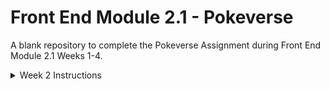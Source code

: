 # Front End Module 2.1 - Pokeverse
A blank repository to complete the Pokeverse Assignment during Front End Module 2.1 Weeks 1-4.

<details>
  <summary>Week 2 Instructions</summary>
  
  ## Pokeverse UI
Over the next few weeks we’ll be building a digital Pokemon (simplified) card game. Complete with features like:
- Viewing and searching Pokemon “cards”
- Viewing and comparing stats
- Adding Pokemon cards to a deck
- Opportunities for you to expand functionality like dueling 2 Pokemon against each other.

We’ll be adding a new feature to this project each week, with each new thing we learn. Feel free to experiment with components, colors, typography, interactions, responsiveness, etc. This is all about learning, not making a polished product.

## Design

|||info
**To get the original 150 pokemon, call the PokeAPI endpoint https://pokeapi.co/api/v2/pokemon?limit=151 from within your app!**
|||

A wireframe is provided below.

![Pokeverse Wireframe](.guides/img/Week2/5.3.CardView.png)

Recall that a wireframe is a low fidelity sketch of the design. Your implementation should not have 18 Pikachus, it should have the 151 original Pokemon. You should work with your chosen UI framework (see guidance below) to make the design functional, attractive and accessible. Have fun with the features and consider what we've learned about effective UI.

## Guidance for Your Stack
It is intended that you will work with a front-end framework which corresponds to what you use at work, so that you are practicing skills that will help you on-the-job.

There might not be an obvious choice for you, but almost every company has some kind of UI work going on, so you might need to ask a few people to find out what gets used. Maybe they don't use a framework yet, but are looking to move into something in the future - it's a great chance for you to get ahead and perhaps lead the way! If there really is no clear choice, feel free to fall back to the default of React with MUI.

Here's a list of UI frameworks with popular CSS/component libraries:

| UI Framework | Component / CSS libraries |
| ------------ | ------------------------- |
| **[React](https://react.dev/)** <br>Developed by Facebook, React is a widely used JavaScript library for building user interfaces. It follows a component-based approach and enables developers to build reusable UI components. | [Material-UI](https://mui.com/)<br> [Ant Design](https://ant.design/)<br> [React Bootstrap](https://react-bootstrap.github.io/) |
| **[Angular](https://angular.io/)** <br>Developed by Google, Angular is a TypeScript-based framework for building web applications. It provides a comprehensive set of features for creating complex and scalable UIs. | [Angular Material](https://material.angular.io/)<br>[PrimeNG](https://primeng.org/)<br>[NGX-Bootstrap](https://valor-software.com/ngx-bootstrap/#/)<br> |
| **[Vue.js](https://vuejs.org/)** <br> Vue.js is a progressive JavaScript framework that allows developers to build user interfaces incrementally. It is known for its simplicity and ease of integration with existing projects. | [Vuetify](https://vuetifyjs.com/en/) <br>[Element UI](https://element-plus.org/en-US/)<br>[Bootstrap Vue](https://bootstrap-vue.org/) |
| **[Svelte](https://svelte.dev/)**<br>Svelte is a modern JavaScript framework for building user interfaces. It differs from other popular frameworks like React, Angular, and Vue.js in how it approaches the rendering of components. | [Material UI](https://sveltematerialui.com/)<br> [Svelte UI](https://www.svelteui.org/)<br>[Tailwind CSS](https://tailwindcss.com/) |
| **[Flutter](https://flutter.dev/)**<br>Flutter is a UI toolkit developed by Google for building natively compiled applications for mobile, web, and desktop platforms. It uses a single codebase to create visually appealing and performant user interfaces. | [Material Design](https://docs.flutter.dev/ui/widgets/material)<br>[Cupertino](https://docs.flutter.dev/ui/widgets/cupertino) |
| Vanilla<br> No framework required! Just use simple HTML / CSS / JS to build your UI | [Bootstrap](https://getbootstrap.com/)<br>[Materialize](https://materializecss.com/) |
</details>
